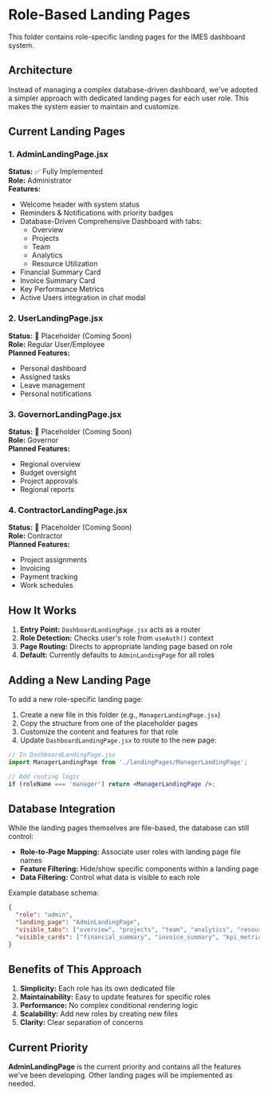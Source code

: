 # Role-Based Landing Pages

This folder contains role-specific landing pages for the IMES dashboard system.

## Architecture

Instead of managing a complex database-driven dashboard, we've adopted a simpler approach with dedicated landing pages for each user role. This makes the system easier to maintain and customize.

## Current Landing Pages

### 1. AdminLandingPage.jsx
**Status:** ✅ Fully Implemented  
**Role:** Administrator  
**Features:**
- Welcome header with system status
- Reminders & Notifications with priority badges
- Database-Driven Comprehensive Dashboard with tabs:
  - Overview
  - Projects
  - Team
  - Analytics
  - Resource Utilization
- Financial Summary Card
- Invoice Summary Card
- Key Performance Metrics
- Active Users integration in chat modal

### 2. UserLandingPage.jsx
**Status:** 🚧 Placeholder (Coming Soon)  
**Role:** Regular User/Employee  
**Planned Features:**
- Personal dashboard
- Assigned tasks
- Leave management
- Personal notifications

### 3. GovernorLandingPage.jsx
**Status:** 🚧 Placeholder (Coming Soon)  
**Role:** Governor  
**Planned Features:**
- Regional overview
- Budget oversight
- Project approvals
- Regional reports

### 4. ContractorLandingPage.jsx
**Status:** 🚧 Placeholder (Coming Soon)  
**Role:** Contractor  
**Planned Features:**
- Project assignments
- Invoicing
- Payment tracking
- Work schedules

## How It Works

1. **Entry Point:** `DashboardLandingPage.jsx` acts as a router
2. **Role Detection:** Checks user's role from `useAuth()` context
3. **Page Routing:** Directs to appropriate landing page based on role
4. **Default:** Currently defaults to `AdminLandingPage` for all roles

## Adding a New Landing Page

To add a new role-specific landing page:

1. Create a new file in this folder (e.g., `ManagerLandingPage.jsx`)
2. Copy the structure from one of the placeholder pages
3. Customize the content and features for that role
4. Update `DashboardLandingPage.jsx` to route to the new page:

```jsx
// In DashboardLandingPage.jsx
import ManagerLandingPage from './landingPages/ManagerLandingPage';

// Add routing logic
if (roleName === 'manager') return <ManagerLandingPage />;
```

## Database Integration

While the landing pages themselves are file-based, the database can still control:
- **Role-to-Page Mapping:** Associate user roles with landing page file names
- **Feature Filtering:** Hide/show specific components within a landing page
- **Data Filtering:** Control what data is visible to each role

Example database schema:
```json
{
  "role": "admin",
  "landing_page": "AdminLandingPage",
  "visible_tabs": ["overview", "projects", "team", "analytics", "resource_utilization"],
  "visible_cards": ["financial_summary", "invoice_summary", "kpi_metrics"]
}
```

## Benefits of This Approach

1. **Simplicity:** Each role has its own dedicated file
2. **Maintainability:** Easy to update features for specific roles
3. **Performance:** No complex conditional rendering logic
4. **Scalability:** Add new roles by creating new files
5. **Clarity:** Clear separation of concerns

## Current Priority

**AdminLandingPage** is the current priority and contains all the features we've been developing. Other landing pages will be implemented as needed.

